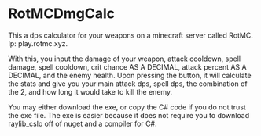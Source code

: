 # RotMCDmgCalc
This a dps calculator for your weapons on a minecraft server called RotMC. Ip: play.rotmc.xyz.

With this, you input the damage of your weapon, attack cooldown, spell damage, spell cooldown, crit chance AS A DECIMAL, attack percent AS A DECIMAL, and the enemy health. Upon pressing the button, it will calculate the stats and give you your main attack dps, spell dps, the combination of the 2, and how long it would take to kill the enemy.

You may either download the exe, or copy the C# code if you do not trust the exe file. The exe is easier because it does not require you to download raylib_cslo off of nuget and a compiler for C#.
